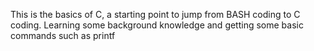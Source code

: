 This is the basics of C, a starting point to jump from BASH coding to C coding.
Learning some background knowledge and getting some basic commands such as printf